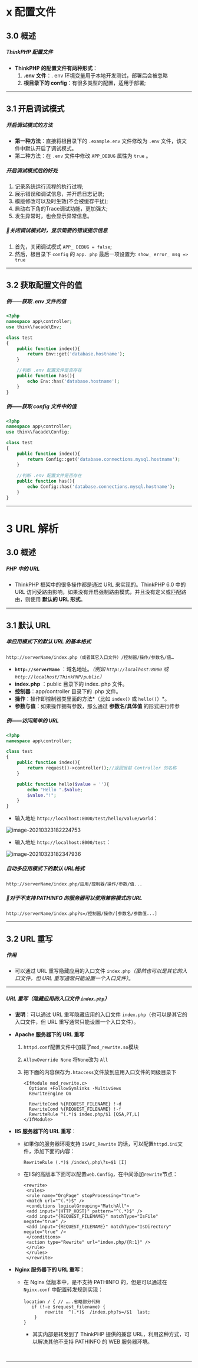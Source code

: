 # x	配置文件

## 3.0	概述

##### ThinkPHP 配置文件

- **ThinkPHP 的配置文件有两种形式**：
  1. **.env 文件**：. env 环境变量用于本地开发测试，部署后会被忽略
  2. **根目录下的 config**：有很多类型的配置，适用于部署;

---

<div STYLE="page-break-after: always;"></div>

## 3.1	开启调试模式

##### 开启调试模式的方法

- **第一种方法**：直接将根目录下的 `.example.env` 文件修改为 `.env` 文件，该文件中默认开启了调试模式。
- 第二种方法：在 `.env` 文件中修改 `APP_DEBUG` 属性为 `true` 。

##### 开启调试模式后的好处

1. 记录系统运行流程的执行过程;
2. 展示错误和调试信息，并开启日志记录;
3. 模版修改可以及时生效(不会被缓存干扰);
4. 启动右下角的Trace调试功能，更加强大;
5. 发生异常时，也会显示异常信息。

##### 📌关闭调试模式时，显示简要的错误提示信息

1. 首先，关闭调试模式 `APP_ DEBUG = false`;
2. 然后，根目录下 `config` 的 `app. php` 最后一项设置为: `show_ error_ msg => true`

---

<div STYLE="page-break-after: always;"></div>

## 3.2	获取配置文件的值

##### 例——获取 .env 文件的值

```php
<?php
namespace app\controller;
use think\facade\Env;

class test
{
    public function index(){
        return Env::get('database.hostname');
    }

    //判断 .env 配置文件是否存在
    public function has(){
        echo Env::has('database.hostname');
    }
}
```

##### 例——获取 config 文件中的值

```php
<?php
namespace app\controller;
use think\facade\Config;

class test
{
    public function index(){
        return Config::get('database.connections.mysql.hostname');
    }
    
    //判断 .env 配置文件是否存在
    public function has(){
        echo Config::has('database.connections.mysql.hostname');
    }
}
```

---

<div STYLE="page-break-after: always;"></div>

# 3	URL 解析

## 3.0	概述

##### PHP 中的 URL

- ThinkPHP 框架中的很多操作都是通过 URL 来实现的。ThinkPHP 6.0 中的 URL 访问受路由影响，如果没有开启强制路由模式，并且没有定义或匹配路由，则使用 **默认的 URL 形式**。

---

<div STYLE="page-break-after: always;"></div>

## 3.1	默认 URL

##### 单应用模式下的默认 URL 的基本格式

```
http://serverName/index.php（或者其它入口文件）/控制器/操作/参数名/值…
```

- **`http://serverName`** ：域名地址。*（例如 `http://localhost:8000` 或 `http://localhost/ThinkPHP/public`）*
- **index.php** ：public 目录下的 index. php 文件。
- **控制器**：app/controller 目录下的 .php 文件。
- **操作**：操作即控制器类里面的方法*（比如 `index()` 或 `hello()`）*。
- **参数与值**：如果操作拥有参数，那么通过 **参数名/具体值** 的形式进行传参

##### 例——访问简单的 URL

```php
<?php
namespace app\controller;

class test
{
    public function index(){
        return request()->controller();//返回当前 Controller 的名称
    }

    public function hello($value = ''){
        echo "Hello ".$value;
        $value."!";
    }
}
```

- 输入地址 `http://localhost:8000/test/hello/value/world`：

![image-20210323182224753](img/image-20210323182224753.png)

- 输入地址 `http://localhost:8000/test`：

![image-20210323182347936](img/image-20210323182347936.png)

##### 自动多应用模式下的默认 URL格式

```
http://serverName/index.php/应用/控制器/操作/参数/值...
```

##### 📌对于不支持 PATHINFO 的服务器可以使用兼容模式的 URL

```
http://serverName/index.php?s=/控制器/操作/[参数名/参数值...]
```

---

<div style="page-break-after: always;"></div>

## 3.2	URL 重写

##### 作用

- 可以通过 URL 重写隐藏应用的入口文件 `index.php`*（虽然也可以是其它的入口文件，但 URL 重写通常只能设置一个入口文件）*。



---

<div style="page-break-after: always;"></div>

##### URL 重写（隐藏应用的入口文件 `index.php`）

- **说明**：可以通过 URL 重写隐藏应用的入口文件 `index.php`（也可以是其它的入口文件，但 URL 重写通常只能设置一个入口文件）。

- **Apache 服务器下的 URL 重写**

  1. `httpd.conf`配置文件中加载了`mod_rewrite.so`模块

  2. `AllowOverride None` 将`None`改为 `All`

  3. 把下面的内容保存为`.htaccess`文件放到应用入口文件的同级目录下

     ```
     <IfModule mod_rewrite.c>
       Options +FollowSymlinks -Multiviews
       RewriteEngine On
     
       RewriteCond %{REQUEST_FILENAME} !-d
       RewriteCond %{REQUEST_FILENAME} !-f
       RewriteRule ^(.*)$ index.php/$1 [QSA,PT,L]
     </IfModule>
     ```

- **IIS 服务器下的 URL 重写**：

  - 如果你的服务器环境支持 `ISAPI_Rewrite` 的话，可以配置`httpd.ini`文件，添加下面的内容：

    ```
    RewriteRule (.*)$ /index\.php\?s=$1 [I]
    ```

  - 在IIS的高版本下面可以配置`web.Config`，在中间添加`rewrite`节点：

    ```
    <rewrite>
     <rules>
     <rule name="OrgPage" stopProcessing="true">
     <match url="^(.*)$" />
     <conditions logicalGrouping="MatchAll">
     <add input="{HTTP_HOST}" pattern="^(.*)$" />
     <add input="{REQUEST_FILENAME}" matchType="IsFile" negate="true" />
     <add input="{REQUEST_FILENAME}" matchType="IsDirectory" negate="true" />
     </conditions>
     <action type="Rewrite" url="index.php/{R:1}" />
     </rule>
     </rules>
     </rewrite>
    ```

- **Nginx 服务器下的 URL 重写**：

  - 在 Nginx 低版本中，是不支持 PATHINFO 的，但是可以通过在 `Nginx.conf` 中配置转发规则实现：

    ```
    location / { // …..省略部分代码
       if (!-e $request_filename) {
       		rewrite  ^(.*)$  /index.php?s=/$1  last;
        }
    }
    ```

    - 其实内部是转发到了 ThinkPHP 提供的兼容 URL，利用这种方式，可以解决其他不支持 PATHINFO 的 WEB 服务器环境。

<br>

---

<div STYLE="page-break-after: always;"></div>

## 